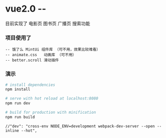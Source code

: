 # vue2.0 --
  目前实现了 电影页 图书页 广播页 搜索功能
### 项目使用了
	-- 饿了么 MintUi 组件库 （可不用，效果比较难看）
	-- animate.css	 动画库 （可不用）
	-- better.scroll 滑动插件
		
### 演示


``` bash
# install dependencies
npm install

# serve with hot reload at localhost:8080
npm run dev

# build for production with minification
npm run build
```

    //"dev": "cross-env NODE_ENV=development webpack-dev-server --open --inline --hot",



 